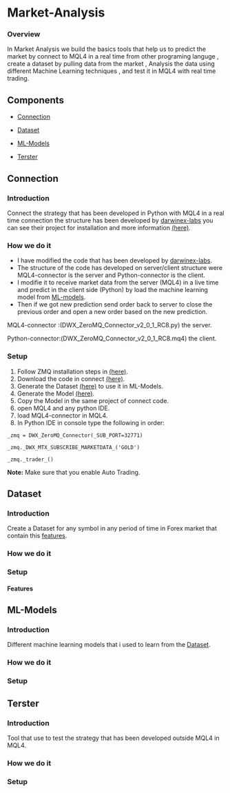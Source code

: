 # Market-Analysis

### Overview

In Market Analysis we build the basics tools that help us to predict the market by connect to MQL4 in a real time from other programing languge , create a dataset by pulling data from the market , Analysis the data using different Machine Learning techniques , and test it in MQL4 with real time trading.

## Components

* [Connection](#Connection)

* [Dataset](#Dataset)

* [ML-Models](#ML-Models)

* [Terster](#Terster)


## Connection

### Introduction

Connect the strategy that has been developed in Python with MQL4 in a real time connection the structure has been developed by [darwinex-labs](https://github.com/darwinex) you can see their project for installation and more information [(here)](https://github.com/darwinex/dwx-zeromq-connector).

### How we do it
* I have modified the code that has been developed by [darwinex-labs](https://github.com/darwinex).
* The structure of the code has developed on server/client structure were MQL4-connector is the server and Python-connector is the client.
* I modifie it to receive market data from the server (MQL4) in a live time and predict in the client side (Python) by load the machine learning model from [ML-models](#ML-Models).
* Then if we got new prediction send order back to server to close the previous order and open a new order based on the new prediction.

MQL4-connector  :(DWX_ZeroMQ_Connector_v2_0_1_RC8.py) the server.

Python-connector:(DWX_ZeroMQ_Connector_v2_0_1_RC8.mq4) the client.
### Setup
1. Follow ZMQ installation steps in [(here)](https://github.com/darwinex/dwx-zeromq-connector).
1. Download the code in connect [(here)](https://github.com/Financial-ML/Market-Analysis/tree/master/Connect).
1. Generate the Dataset [(here)](#Dataset) to use it in ML-Models.
1. Generate the Model [(here)](#ML-Models).
1. Copy the Model in the same project of connect code.
1. open MQL4 and any python IDE.
1. load MQL4-connector in MQL4.
1. In Python IDE in console type the following in order:

```
_zmq = DWX_ZeroMQ_Connector(_SUB_PORT=32771)
```

```
_zmq._DWX_MTX_SUBSCRIBE_MARKETDATA_('GOLD')
```

```
_zmq._trader_()
```

**Note:** Make sure that you enable Auto Trading.



## Dataset

### Introduction

Create a Dataset for any symbol in any period of time in Forex market that contain this [features](#Features).

### How we do it

### Setup

#### Features

## ML-Models

### Introduction
Different machine learning models that i used to learn from the [Dataset](#Dataset).

### How we do it

### Setup

## Terster

### Introduction
Tool that use to test the strategy that has been developed outside MQL4 in MQL4.

### How we do it

### Setup

